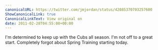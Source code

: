 ```yaml
---
canonicalURL: https://twitter.com/jmjordan/status/42085370703257600
ShowCanonicalLink: true
CanonicalLinkText: View original on
date: 2011-02-28T04:55:08+00:00
---
```

I'm determined to keep up with the Cubs all season. I'm not off to a great start. Completely forgot about Spring Training starting today.